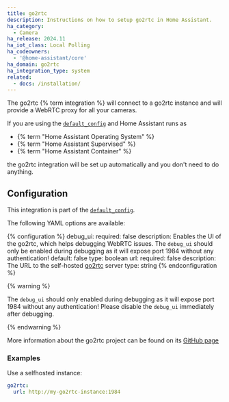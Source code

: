 ```yaml
---
title: go2rtc
description: Instructions on how to setup go2rtc in Home Assistant.
ha_category:
  - Camera
ha_release: 2024.11
ha_iot_class: Local Polling
ha_codeowners:
  - '@home-assistant/core'
ha_domain: go2rtc
ha_integration_type: system
related:
  - docs: /installation/
---
```


The go2rtc {% term integration %} will connect to a go2rtc instance and will provide a WebRTC proxy for all your cameras.

If you are using the [`default_config`](/integrations/default_config/) and Home Assistant runs as

- {% term "Home Assistant Operating System" %}
- {% term "Home Assistant Supervised" %}
- {% term "Home Assistant Container" %}
    
the go2rtc integration will be set up automatically and you don't need to do anything.


## Configuration

This integration is part of the [`default_config`](/integrations/default_config/).

The following YAML options are available:

{% configuration %}
debug_ui:
  required: false
  description: Enables the UI of the go2rtc, which helps debugging WebRTC issues. The `debug_ui` should only be enabled during debugging as it will expose port 1984 without any authentication!
  default: false
  type: boolean
url:
  required: false
  description: The URL to the self-hosted [go2rtc](https://github.com/AlexxIT/go2rtc/) server
  type: string
{% endconfiguration %}

{% warning %}

The `debug_ui` should only enabled during debugging as it will expose port 1984 without any authentication!
Please disable the `debug_ui` immediately after debugging.

{% endwarning %}

More information about the go2rtc project can be found on its [GitHub page](https://github.com/AlexxIT/go2rtc/)


### Examples

Use a selfhosted instance:

```yaml
go2rtc:
  url: http://my-go2rtc-instance:1984
```

